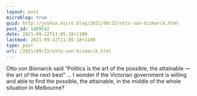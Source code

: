 ```yaml
---
layout: post
microblog: true
guid: http://joshua.micro.blog/2021/09/22/otto-von-bismarck.html
post_id: 1409542
date: 2021-09-22T11:05:18+1100
lastmod: 2021-09-22T11:05:18+1100
type: post
url: /2021/09/22/otto-von-bismarck.html
---
```

Otto von Bismarck said “Politics is the art of the possible, the attainable — the art of the next best” ... I wonder if the Victorian government is willing and able to find the possible, the attainable, in the middle of the whole situation in Melbourne?
